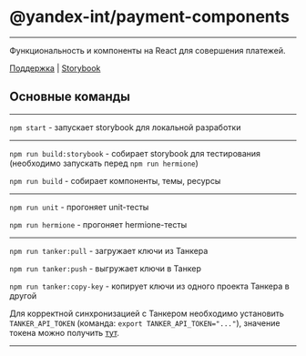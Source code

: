 # @yandex-int/payment-components

---

Функциональность и компоненты на React для совершения платежей.

[Поддержка][PAYMENTCTS] | [Storybook][STORYBOOK]



## Основные команды

---

`npm start` - запускает storybook для локальной разработки

---

`npm run build:storybook` - собирает storybook для тестирования (необходимо запускать перед `npm run hermione`)

`npm run build` - собирает компоненты, темы, ресурсы

---

`npm run unit` - прогоняет unit-тесты

`npm run hermione` - прогоняет hermione-тесты

---

`npm run tanker:pull` - загружает ключи из Танкера

`npm run tanker:push` - выгружает ключи в Танкер

`npm run tanker:copy-key` - копирует ключи из одного проекта Танкера в другой

Для корректной синхронизацией с Танкером необходимо установить `TANKER_API_TOKEN` (команда: 
`export TANKER_API_TOKEN="..."`), значение токена можно получить [тут](https://nda.ya.ru/3SjQY7).

---



[PAYMENTCTS]: https://supportboard.yandex-team.ru/PAYMENTCTS
[STORYBOOK]: https://frontend-internal.s3.mds.yandex.net/story/@yandex-int/payment-components/trunk/index.html
